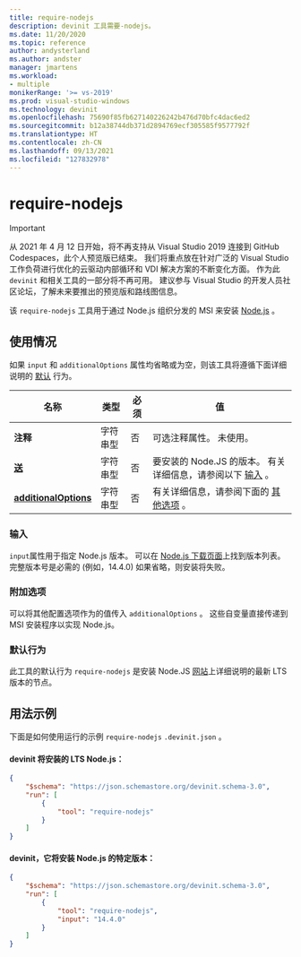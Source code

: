 ```yaml
---
title: require-nodejs
description: devinit 工具需要-nodejs。
ms.date: 11/20/2020
ms.topic: reference
author: andysterland
ms.author: andster
manager: jmartens
ms.workload:
- multiple
monikerRange: '>= vs-2019'
ms.prod: visual-studio-windows
ms.technology: devinit
ms.openlocfilehash: 75690f85fb627140226242b476d70bfc4dac6ed2
ms.sourcegitcommit: b12a38744db371d2894769ecf305585f9577792f
ms.translationtype: HT
ms.contentlocale: zh-CN
ms.lasthandoff: 09/13/2021
ms.locfileid: "127832978"
---
```

# <a name="require-nodejs"></a>require-nodejs

> [!IMPORTANT]
> 从 2021 年 4 月 12 日开始，将不再支持从 Visual Studio 2019 连接到 GitHub Codespaces，此个人预览版已结束。 我们将重点放在针对广泛的 Visual Studio 工作负荷进行优化的云驱动内部循环和 VDI 解决方案的不断变化方面。 作为此 `devinit` 和相关工具的一部分将不再可用。 建议参与 Visual Studio 的开发人员社区论坛，了解未来要推出的预览版和路线图信息。

该 `require-nodejs` 工具用于通过 Node.js 组织分发的 MSI 来安装 [Node.js](https://nodejs.org/) 。

## <a name="usage"></a>使用情况

如果 `input` 和 `additionalOptions` 属性均省略或为空，则该工具将遵循下面详细说明的 [默认](#default-behavior) 行为。

| 名称                                             | 类型   | 必须 | 值                                                                     |
|--------------------------------------------------|--------|----------|---------------------------------------------------------------------------|
| **注释**                                     | 字符串型 | 否       | 可选注释属性。 未使用。                                     |
| [**送**](#input)                              | 字符串型 | 否       | 要安装的 Node.JS 的版本。 有关详细信息，请参阅以下 [输入](#input) 。 |
| [**additionalOptions**](#additional-options)     | 字符串型 | 否       | 有关详细信息，请参阅下面的 [其他选项](#additional-options) 。          |

### <a name="input"></a>输入

`input`属性用于指定 Node.js 版本。 可以在 [Node.js 下载页面](https://nodejs.org/en/download/)上找到版本列表。 完整版本号是必需的 (例如，14.4.0) 如果省略，则安装将失败。

### <a name="additional-options"></a>附加选项

可以将其他配置选项作为的值传入 `additionalOptions` 。 这些自变量直接传递到 MSI 安装程序以实现 Node.js。  

### <a name="default-behavior"></a>默认行为

此工具的默认行为 `require-nodejs` 是安装 Node.JS [网站](https://nodejs.org/en/download/)上详细说明的最新 LTS 版本的节点。

## <a name="example-usage"></a>用法示例
下面是如何使用运行的示例 `require-nodejs` `.devinit.json` 。 

#### <a name="devinitjson-that-will-install-the-lts-of-nodejs"></a>devinit 将安装的 LTS Node.js：
```json
{
    "$schema": "https://json.schemastore.org/devinit.schema-3.0",
    "run": [
        {
            "tool": "require-nodejs"
        }
    ]
}
```

#### <a name="devinitjson-that-will-install-a-specific-version-of-nodejs"></a>devinit，它将安装 Node.js 的特定版本：
```json
{
    "$schema": "https://json.schemastore.org/devinit.schema-3.0",
    "run": [
        {
            "tool": "require-nodejs",
            "input": "14.4.0"
        }
    ]
}
```
